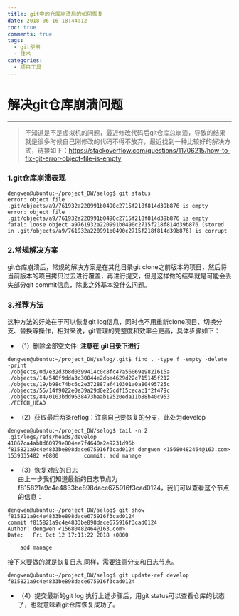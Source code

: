 ```yaml
---
title: git中的仓库崩溃后的如何恢复
date: 2018-06-16 18:44:12
toc: true
comments: true
tags:
  - git使用
  - 技术
categories:
  - 项目工具
---
```


# 解决git仓库崩溃问题
----------------------------------------------------------------
> 不知道是不是虚拟机的问题，最近修改代码后git仓库总崩溃，导致的结果就是很多时候自己刚修改的代码不得不放弃，最近找到一种比较好的解决方式，链接如下：https://stackoverflow.com/questions/11706215/how-to-fix-git-error-object-file-is-empty

### 1.git仓库崩溃表现
```
dengwen@ubuntu:~/project_DW/selog$ git status
error: object file .git/objects/a9/761932a220991b0490c2715f218f814d39b876 is empty
error: object file .git/objects/a9/761932a220991b0490c2715f218f814d39b876 is empty
fatal: loose object a9761932a220991b0490c2715f218f814d39b876 (stored in .git/objects/a9/761932a220991b0490c2715f218f814d39b876) is corrupt
```
### 2.常规解决方案
git仓库崩溃后，常规的解决方案是在其他目录git clone之前版本的项目，然后将
当前版本的项目拷贝过去进行覆盖，再进行提交，但是这样做的结果就是可能会丢失部分git commit信息，除此之外基本没什么问题。


### 3.推荐方法
这种方法的好处在于可以恢复git log信息，同时也不用重新clone项目、切换分支、替换等操作，相对来说，git管理的完整度和效率会更高，具体步骤如下：
* （1）删除全部空文件: **注意在.git目录下进行**
```
dengwen@ubuntu:~/project_DW/selog/.git$ find . -type f -empty -delete -print
./objects/0d/e32d3b8d0399414c0c8fc47a56069e9821615a
./objects/14/540f9dda3c30044e2dbe4629d22c715145f212
./objects/19/b98c74bc6c2e372887af410301a0a80495725c
./objects/55/14f9022e0e39a29d0e25cdf15cecac1f2f479c
./objects/84/0103bdd9538473baab19520eda11b88b40c953
./FETCH_HEAD
```
* （2）获取最后两条reflog：注意自己要恢复的分支，此处为develop
```
dengwen@ubuntu:~/project_DW/selog$ tail -n 2 .git/logs/refs/heads/develop
41867ca4ab8d60979e804ee7f4640a2e9231d96b f815821a9c4e4833be898dace675916f3cad0124 dengwen <15680482464@163.com> 1539335482 +0800        commit: add manage
```
* （3）恢复对应的日志   
  由上一步我们知道最新的日志节点为f815821a9c4e4833be898dace675916f3cad0124，我们可以查看这个节点的信息：
```
dengwen@ubuntu:~/project_DW/selog$ git show f815821a9c4e4833be898dace675916f3cad0124
commit f815821a9c4e4833be898dace675916f3cad0124
Author: dengwen <15680482464@163.com>
Date:   Fri Oct 12 17:11:22 2018 +0800

    add manage
```
接下来要做的就是恢复日志,同样，需要注意分支和日志节点。
```
dengwen@ubuntu:~/project_DW/selog$ git update-ref develop f815821a9c4e4833be898dace675916f3cad0124
```

* （4）提交最新的git log
  执行上述步骤后，用git status可以查看仓库的状态了，也就意味着git仓库恢复成功了。